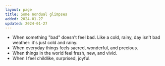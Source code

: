 ```yaml
---
layout: page
title: Some nondual glimpses
added: 2024-01-27
updated: 2024-01-27
---
```


- When something "bad" doesn't feel bad. Like a cold, rainy, day isn't bad weather: it's just cold and rainy.
- When everyday things feels sacred, wonderful, and precious.
- When things in the world feel fresh, new, and vivid.
- When I feel childlike, surprised, joyful.